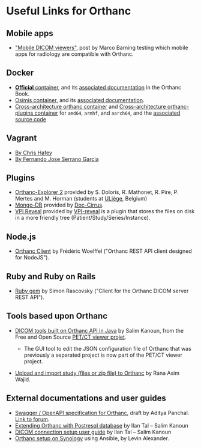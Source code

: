 Useful Links for Orthanc
========================

Mobile apps
-----------

 * ["Mobile DICOM viewers"](http://www.web3.lu/mobile-dicom-viewers/), post by Marco Barning testing which mobile apps for radiology are compatible with Orthanc.


Docker
------

 * [**Official** container](https://hub.docker.com/u/jodogne/), and its [associated documentation](http://book.orthanc-server.com/users/docker.html) in the Orthanc Book.
 * [Osimis container](https://hub.docker.com/r/osimis/orthanc/), and its [associated documentation](https://osimis.atlassian.net/wiki/spaces/OKB/pages/26738689/How+to+use+osimis+orthanc+Docker+images).
 * [Cross-architecture orthanc container](https://hub.docker.com/r/derekmerck/orthanc/) and [Cross-architecture orthanc-plugins container](https://hub.docker.com/r/derekmerck/orthanc-plugins/) for `amd64`, `armhf`, and `aarch64`, and the [associated source code](https://github.com/derekmerck/docker-orthanc-xarch)
 
 
Vagrant
-------

 * [By Chris Hafey](https://github.com/chafey/orthanc-vagrant)
 * [By Fernando Jose Serrano Garcia](https://github.com/fernandojsg/vagrant-orthanc)

Plugins
-------

 * [Orthanc-Explorer 2](https://github.com/sdoloris/orthanc-explorer-2) provided by S. Doloris, R. Mathonet, R. Pire, P. Mertes and M. Horman (students at [ULiège](https://uliege.be), Belgium)
 * [Mongo-DB](https://github.com/Doc-Cirrus/orthanc-mongodb) provided by [Doc-Cirrus](https://www.doc-cirrus.com).
 * [VPI Reveal](https://github.com/jodogne/OrthancContributed/tree/master/Plugins/orthancVPIRevealPlugin) provided by [VPI-reveal](http://www.vpireveal.com/) is  a plugin that stores the files on disk in a more friendly tree (Patient/Study/Series/Instance).

Node.js
-------

 * [Orthanc Client](https://github.com/FWoelffel/orthanc-client) by Frédéric Woelffel ("Orthanc REST API client designed for NodeJS").
 
Ruby and Ruby on Rails
----------------------

 * [Ruby gem](https://rubygems.org/gems/orthanc/versions/0.1.0) by Simon Rascovsky ("Client for the Orthanc DICOM server REST API").

Tools based upon Orthanc
------------------------

 * [DICOM tools built on Orthanc API in Java](https://github.com/salimkanoun/Orthanc_Tools)
   by Salim Kanoun, from the Free and Open Source
   [PET/CT viewer projet](http://petctviewer.org/).
 
   * The GUI tool to edit the JSON configuration file of Orthanc that
     was previously a separated project is now part of the PET/CT
     viewer project.
 
 * [Upload and import study (files or zip file) to Orthanc](https://groups.google.com/forum/#!msg/orthanc-users/LHL4bsLDYP8/w2_iDtwhEgAJ;context-place=topic/orthanc-users/wwCII2uZDcQ)
   by Rana Asim Wajid.


External documentations and user guides
---------------------------------------

 * [Swagger / OpenAPI specification for Orthanc](https://github.com/bastula/swagger-orthanc), draft by Aditya Panchal. [Link to forum](https://groups.google.com/d/msg/orthanc-users/y1t3XIc7aIc/AF-vy6cdEgAJ).
 * [Extending Orthanc with Postresql database](http://petctviewer.org/images/Extending_Orthanc_with%20_PostgreDB.pdf) by Ilan Tal – Salim Kanoun
 * [DICOM connection setup user guide](http://www.petctviewer.org/images/QuickSetupGuide_Networking_DICOM.pdf) by Ilan Tal – Salim Kanoun
 * [Orthanc setup on Synology](https://github.com/levinalex/orthanc-synology-ansible-example) using Ansible, by Levin Alexander.


